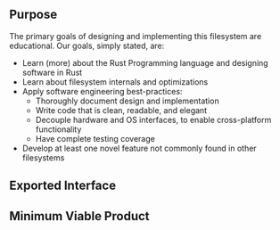 ## Purpose

The primary goals of designing and implementing this filesystem are educational. Our goals, simply stated, are:
- Learn (more) about the Rust Programming language and designing software in Rust
- Learn about filesystem internals and optimizations
- Apply software engineering best-practices:
    - Thoroughly document design and implementation
    - Write code that is clean, readable, and elegant 
    - Decouple hardware and OS interfaces, to enable cross-platform functionality
    - Have complete testing coverage
- Develop at least one novel feature not commonly found in other filesystems

## Exported Interface

## Minimum Viable Product
